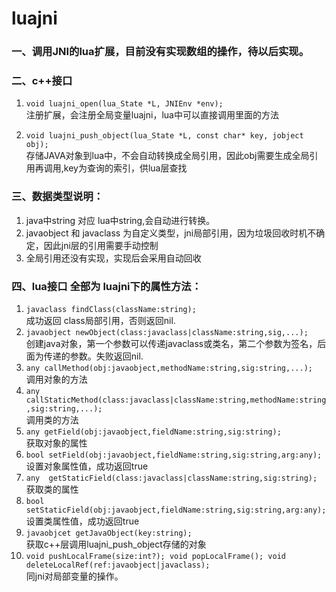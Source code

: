 # luajni
### 一、调用JNI的lua扩展，目前没有实现数组的操作，待以后实现。
### 二、c++接口 

 1. `void luajni_open(lua_State *L, JNIEnv *env);`  
    注册扩展，会注册全局变量luajni，lua中可以直接调用里面的方法
                
 2. `void luajni_push_object(lua_State *L, const char* key, jobject obj);`  
    存储JAVA对象到lua中，不会自动转换成全局引用，因此obj需要生成全局引用再调用,key为查询的索引，供lua层查找
### 三、数据类型说明：
1. java中string 对应 lua中string,会自动进行转换。
2. javaobject 和 javaclass 为自定义类型，jni局部引用，因为垃圾回收时机不确定，因此jni层的引用需要手动控制
3. 全局引用还没有实现，实现后会采用自动回收
### 四、lua接口 全部为 luajni下的属性方法：
1. `javaclass findClass(className:string);`  
          成功返回 class局部引用，否则返回nil.
2. `javaobject newObject(class:javaclass|className:string,sig,...);`  
          创建java对象，第一个参数可以传递javaclass或类名，第二个参数为签名，后面为传递的参数。失败返回nil.
3. `any callMethod(obj:javaobject,methodName:string,sig:string,...);`  
          调用对象的方法
4. `any callStaticMethod(class:javaclass|className:string,methodName:string,sig:string,...);`  
          调用类的方法
5. `any getField(obj:javaobject,fieldName:string,sig:string);`  
          获取对象的属性
6. `bool setField(obj:javaobject,fieldName:string,sig:string,arg:any);`  
          设置对象属性值，成功返回true
7. `any  getStaticField(class:javaclass|className:string,sig:string);`  
          获取类的属性
8. `bool setStaticField(obj:javaobject,fieldName:string,sig:string,arg:any);`  
          设置类属性值，成功返回true
9. `javaobjcet getJavaObject(key:string);`  
          获取c++层调用luajni_push_object存储的对象
10. `void pushLocalFrame(size:int?);
    void popLocalFrame();
    void deleteLocalRef(ref:javaobject|javaclass);`  
          同jni对局部变量的操作。
